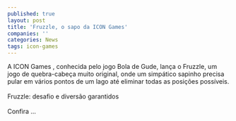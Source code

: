 ```yaml
---
published: true
layout: post
title: 'Fruzzle, o sapo da ICON Games'
companies: ''
categories: News
tags: icon-games
---
```

A ICON Games
, conhecida pelo jogo Bola de Gude, lan&ccedil;a o Fruzzle, um jogo de quebra-cabe&ccedil;a muito original, onde um simp&aacute;tico sapinho precisa pular em v&aacute;rios pontos de um lago at&eacute; eliminar todas as posi&ccedil;&otilde;es poss&iacute;veis.<br /><br />Fruzzle: desafio e divers&atilde;o garantidos<br /><br />Confira ...

